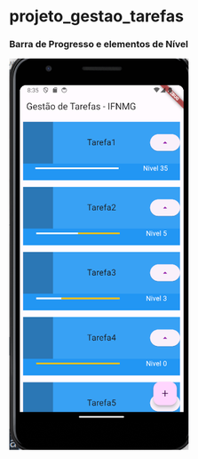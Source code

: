 # projeto_gestao_tarefas
### Barra de Progresso e elementos de Nível
![Texto Alternativo](img/etapa2_tarefas.png)
